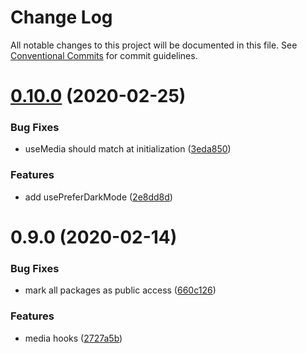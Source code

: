 # Change Log

All notable changes to this project will be documented in this file.
See [Conventional Commits](https://conventionalcommits.org) for commit guidelines.

# [0.10.0](https://github.com/ecomfe/react-hooks/compare/@huse/media@0.9.0...@huse/media@0.10.0) (2020-02-25)


### Bug Fixes

* useMedia should match at initialization ([3eda850](https://github.com/ecomfe/react-hooks/commit/3eda850ffe27b53ed0d646a4689182166dbd25b0))


### Features

* add usePreferDarkMode ([2e8dd8d](https://github.com/ecomfe/react-hooks/commit/2e8dd8d7a71911dbc8bb7481f167d70286294756))





# 0.9.0 (2020-02-14)


### Bug Fixes

* mark all packages as public access ([660c126](https://github.com/ecomfe/react-hooks/commit/660c1265ee27cb0de0e7b456904a22f4370002d0))


### Features

* media hooks ([2727a5b](https://github.com/ecomfe/react-hooks/commit/2727a5b7259bc1ef3299e12995c046f4a0c3ebe5))
